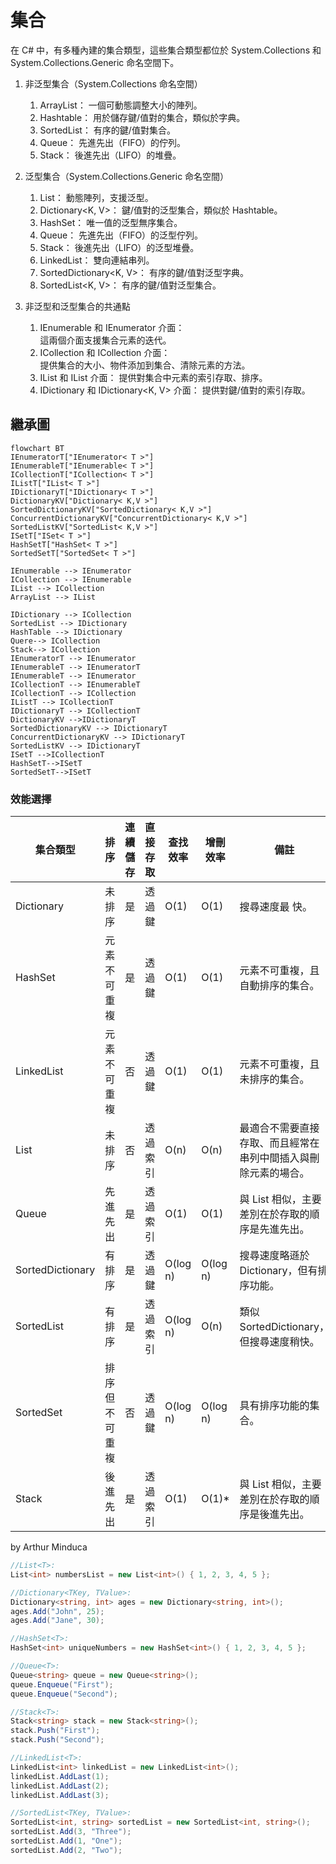 # 集合

在 C# 中，有多種內建的集合類型，這些集合類型都位於 System.Collections 和 System.Collections.Generic 命名空間下。

1. 非泛型集合（System.Collections 命名空間）
   1. ArrayList： 一個可動態調整大小的陣列。
   2. Hashtable： 用於儲存鍵/值對的集合，類似於字典。
   3. SortedList： 有序的鍵/值對集合。
   4. Queue： 先進先出（FIFO）的佇列。
   5. Stack： 後進先出（LIFO）的堆疊。

2. 泛型集合（System.Collections.Generic 命名空間）
   1. List<T>： 動態陣列，支援泛型。
   2. Dictionary<K, V>： 鍵/值對的泛型集合，類似於 Hashtable。
   3. HashSet<T>： 唯一值的泛型無序集合。
   4. Queue<T>： 先進先出（FIFO）的泛型佇列。
   5. Stack<T>： 後進先出（LIFO）的泛型堆疊。
   6. LinkedList<T>： 雙向連結串列。
   7. SortedDictionary<K, V>： 有序的鍵/值對泛型字典。
   8. SortedList<K, V>： 有序的鍵/值對泛型集合。

3. 非泛型和泛型集合的共通點
   1. IEnumerable 和 IEnumerator 介面：  
      這兩個介面支援集合元素的迭代。
   2. ICollection 和 ICollection<T> 介面：  
      提供集合的大小、物件添加到集合、清除元素的方法。
   3. IList 和 IList<T> 介面：
      提供對集合中元素的索引存取、排序。
   4. IDictionary 和 IDictionary<K, V> 介面：
      提供對鍵/值對的索引存取。

## 繼承圖

```mermaid
flowchart BT
IEnumeratorT["IEnumerator< T >"]
IEnumerableT["IEnumerable< T >"]
ICollectionT["ICollection< T >"]
IListT["IList< T >"]
IDictionaryT["IDictionary< T >"]
DictionaryKV["Dictionary< K,V >"]
SortedDictionaryKV["SortedDictionary< K,V >"]
ConcurrentDictionaryKV["ConcurrentDictionary< K,V >"]
SortedListKV["SortedList< K,V >"]
ISetT["ISet< T >"]
HashSetT["HashSet< T >"]
SortedSetT["SortedSet< T >"]

IEnumerable --> IEnumerator
ICollection --> IEnumerable
IList --> ICollection
ArrayList --> IList

IDictionary --> ICollection
SortedList --> IDictionary
HashTable --> IDictionary
Quere--> ICollection
Stack--> ICollection
IEnumeratorT --> IEnumerator
IEnumerableT --> IEnumeratorT
IEnumerableT --> IEnumerator
ICollectionT --> IEnumerableT
ICollectionT --> ICollection
IListT --> ICollectionT
IDictionaryT --> ICollectionT
DictionaryKV -->IDictionaryT
SortedDictionaryKV --> IDictionaryT
ConcurrentDictionaryKV --> IDictionaryT
SortedListKV --> IDictionaryT
ISetT -->ICollectionT
HashSetT-->ISetT
SortedSetT-->ISetT
```

### 效能選擇

| 集合類型         | 排序           | 連續儲存 | 直接存取 | 查找效率 | 增刪效率 | 備註                                                           |
| ---------------- | -------------- | -------- | -------- | -------- | -------- | -------------------------------------------------------------- |
| Dictionary       | 未排序         | 是       | 透過鍵   | O(1)     | O(1)     | 搜尋速度最   快。                                              |
| HashSet          | 元素不可重複   | 是       | 透過鍵   | O(1)     | O(1)     | 元素不可重複，且自動排序的集合。                               |
| LinkedList       | 元素不可重複   | 否       | 透過鍵   | O(1)     | O(1)     | 元素不可重複，且未排序的集合。                                 |
| List             | 未排序         | 否       | 透過索引 | O(n)     | O(n)     | 最適合不需要直接存取、而且經常在串列中間插入與刪除元素的場合。 |
| Queue            | 先進先出       | 是       | 透過索引 | O(1)     | O(1)     | 與 List<T> 相似，主要差別在於存取的順序是先進先出。            |
| SortedDictionary | 有排序         | 是       | 透過鍵   | O(log n) | O(log n) | 搜尋速度略遜於 Dictionary，但有排序功能。                      |
| SortedList       | 有排序         | 是       | 透過索引 | O(log n) | O(n)     | 類似 SortedDictionary，但搜尋速度稍快。                        |
| SortedSet        | 排序但不可重複 | 否       | 透過鍵   | O(log n) | O(log n) | 具有排序功能的集合。                                           |
| Stack            | 後進先出       | 是       | 透過索引 | O(1)     | O(1)*    | 與 List<T> 相似，主要差別在於存取的順序是後進先出。            |

by Arthur Minduca

```C#
//List<T>:
List<int> numbersList = new List<int>() { 1, 2, 3, 4, 5 };

//Dictionary<TKey, TValue>:
Dictionary<string, int> ages = new Dictionary<string, int>();
ages.Add("John", 25);
ages.Add("Jane", 30);

//HashSet<T>:
HashSet<int> uniqueNumbers = new HashSet<int>() { 1, 2, 3, 4, 5 };

//Queue<T>:
Queue<string> queue = new Queue<string>();
queue.Enqueue("First");
queue.Enqueue("Second");

//Stack<T>:
Stack<string> stack = new Stack<string>();
stack.Push("First");
stack.Push("Second");

//LinkedList<T>:
LinkedList<int> linkedList = new LinkedList<int>();
linkedList.AddLast(1);
linkedList.AddLast(2);
linkedList.AddLast(3);

//SortedList<TKey, TValue>:
SortedList<int, string> sortedList = new SortedList<int, string>();
sortedList.Add(3, "Three");
sortedList.Add(1, "One");
sortedList.Add(2, "Two");

```